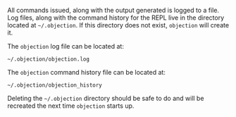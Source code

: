 All commands issued, along with the output generated is logged to a file. Log files, along with the command history for the REPL live in the directory located at `~/.objection`. If this directory does not exist, `objection` will create it.

The `objection` log file can be located at:
```
~/.objection/objection.log
```

The `objection` command history file can be located at:
```
~/.objection/objection_history
```

Deleting the `~/.objection` directory should be safe to do and will be recreated the next time `objection` starts up.